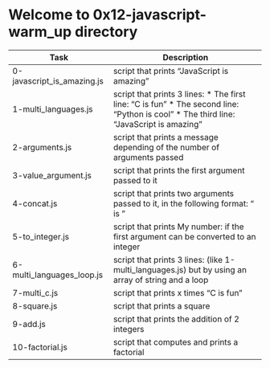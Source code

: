 # Welcome to 0x12-javascript-warm_up directory 

| Task | Description |
| ---- | --------- |
| 0-javascript_is_amazing.js | script that prints “JavaScript is amazing” |
| 1-multi_languages.js | script that prints 3 lines: * The first line: “C is fun” * The second line: “Python is cool” * The third line: “JavaScript is amazing” |
| 2-arguments.js | script that prints a message depending of the number of arguments passed |
| 3-value_argument.js | script that prints the first argument passed to it |
| 4-concat.js | script that prints two arguments passed to it, in the following format: “ is ” |
| 5-to_integer.js | script that prints My number: <first argument converted in integer> if the first argument can be converted to an integer |
| 6-multi_languages_loop.js | script that prints 3 lines: (like 1-multi_languages.js) but by using an array of string and a loop |
| 7-multi_c.js | script that prints x times “C is fun” |
| 8-square.js | script that prints a square |
| 9-add.js | script that prints the addition of 2 integers |
| 10-factorial.js | script that computes and prints a factorial |
